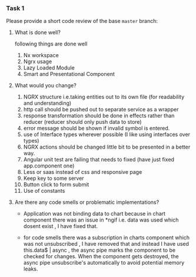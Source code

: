### Task 1

Please provide a short code review of the base `master` branch:

1. What is done well?

   following things are done well 
   
   1) Nx workspace
   2) Ngrx usage 
   3) Lazy Loaded Module
   3) Smart and Presentational Component
   

2. What would you change?
   
   
   1) NGRX structure i.e.taking entities out to its own file (for readability and understanding)
   2) http call should be pushed out to separate service as a wrapper
   3) response transformation should be done in effects rather than reducer (reducer should only push data to store)
   4) error message should be shown if invalid symbol is entered.
   5) use of Interface types wherever possible (I like using interfaces over types)
   6) NGRX actions should be changed little bit to be presented in a better way.
   7) Angular unit test are failing that needs to fixed (have just fixed app.component one)
   8) Less or saas instead of css and responsive page
   9) Keep key to some server 
   10) Button click to form submit
   11) Use of constants
  

3. Are there any code smells or problematic implementations?
    
    - Application was not binding data to chart because in chart component there was an issue in *ngif i.e. data was used which dosent exist , I have fixed that.
    
    - for code smells there was a subscription in charts component which was not unsubscribed , I have removed that and instead I have used this.data$ | async  ,
     the async pipe marks the component to be checked for changes. When the component gets destroyed, the async pipe unsubscribe's automatically to avoid potential memory leaks.
     
     
